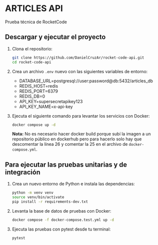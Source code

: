 # ARTICLES API
Prueba técnica de RocketCode 
  
## Descargar y ejecutar el proyecto

1. Clona el repositorio:
	```bash
	git clone https://github.com/DanielCruzAr/rocket-code-api.git
	cd rocket-code-api
	```

2. Crea un archivo `.env` nuevo con las siguientes variables de entorno:
    - DATABASE_URL=postgresql://user:password@db:5432/articles_db
    - REDIS_HOST=redis
    - REDIS_PORT=6379
    - REDIS_DB=0
    - API_KEY=supersecretapikey123
    - API_KEY_NAME=x-api-key

3. Ejecuta el siguiente comando para levantar los servicios con Docker:
	```bash
	docker compose up -d
	```
    **Nota:** No es necesario hacer docker build porque subí la imagen a un repositorio público en dockerhub pero para hacerlo solo hay que descomentar la línea 26 y comentar la 25 en el archivo de `docker-compose.yml`.

## Para ejecutar las pruebas unitarias y de integración

1. Crea un nuevo entorno de Python e instala las dependencias:
	```bash
	python -m venv venv
	source venv/bin/activate
	pip install -r requirements-dev.txt
	```

2. Levanta la base de datos de pruebas con Docker:
	```bash
	docker compose -f docker-compose.test.yml up -d
	```

3. Ejecuta las pruebas con pytest desde tu terminal:
	```bash
	pytest
	```
